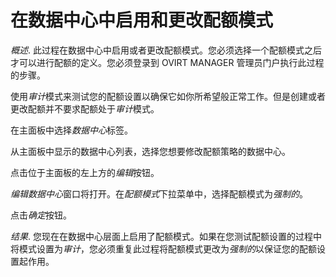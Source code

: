 # 在数据中心中启用和更改配额模式

*概述*.
此过程在数据中心中启用或者更改配额模式。您必须选择一个配额模式之后才可以进行配额的定义。您必须登录到
OVIRT MANAGER 管理员门户执行此过程的步骤。

使用*审计*模式来测试您的配额设置以确保它如你所希望般正常工作。但是创建或者更改配额并不要求配额处于*审计*模式。

在主面板中选择*数据中心*标签。

从主面板中显示的数据中心列表，选择您想要修改配额策略的数据中心。

点击位于主面板的左上方的*编辑*按钮。

*编辑数据中心*窗口将打开。在*配额模式*下拉菜单中，选择配额模式为*强制的*。

点击*确定*按钮。

*结果*.
您现在在数据中心层面上启用了配额模式。如果在您测试配额设置的过程中将模式设置为*审计*，您必须重复此过程将配额模式更改为*强制的*以保证您的配额设置起作用。

